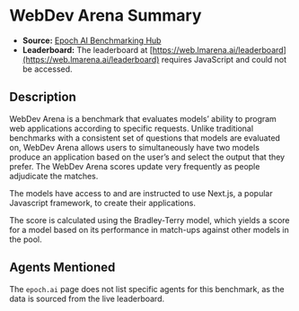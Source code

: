 # WebDev Arena Summary

- **Source:** [Epoch AI Benchmarking Hub](https://epoch.ai/benchmarks)
- **Leaderboard:** The leaderboard at [https://web.lmarena.ai/leaderboard](https://web.lmarena.ai/leaderboard) requires JavaScript and could not be accessed.

## Description

WebDev Arena is a benchmark that evaluates models’ ability to program web applications according to specific requests. Unlike traditional benchmarks with a consistent set of questions that models are evaluated on, WebDev Arena allows users to simultaneously have two models produce an application based on the user’s and select the output that they prefer. The WebDev Arena scores update very frequently as people adjudicate the matches.

The models have access to and are instructed to use Next.js, a popular Javascript framework, to create their applications.

The score is calculated using the Bradley-Terry model, which yields a score for a model based on its performance in match-ups against other models in the pool.

## Agents Mentioned

The `epoch.ai` page does not list specific agents for this benchmark, as the data is sourced from the live leaderboard.
